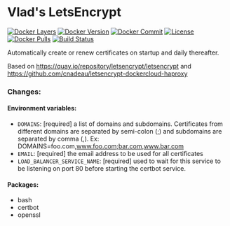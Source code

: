 # Vlad's LetsEncrypt

[![Docker Layers](https://images.microbadger.com/badges/image/vladgh/le.svg)](http://microbadger.com/images/vladgh/le)
[![Docker Version](https://images.microbadger.com/badges/version/vladgh/le.svg)](http://microbadger.com/images/vladgh/le)
[![Docker Commit](https://images.microbadger.com/badges/commit/vladgh/le.svg)](http://microbadger.com/images/vladgh/le)
[![License](https://images.microbadger.com/badges/license/vladgh/le.svg)](http://microbadger.com/images/vladgh/le)
[![Docker Pulls](https://img.shields.io/docker/pulls/vladgh/le.svg)](https://hub.docker.com/r/vladgh/le)
[![Build Status](https://travis-ci.org/vghn/docker_images.svg?branch=master)](https://travis-ci.org/vghn/docker_images)

Automatically create or renew certificates on startup and daily thereafter.

Based on https://quay.io/repository/letsencrypt/letsencrypt and https://github.com/cnadeau/letsencrypt-dockercloud-haproxy


### Changes:

#### Environment variables:
- `DOMAINS`: [required] a list of domains and subdomains. Certificates from different domains are separated by semi-colon (;) and subdomains are separated by comma (,).
  Ex: DOMAINS=foo.com,www.foo.com;bar.com,www.bar.com
- `EMAIL`: [required] the email address to be used for all certificates
- `LOAD_BALANCER_SERVICE_NAME`: [required] used to wait for this service to be listening on port 80 before starting the certbot service.

#### Packages:
- bash
- certbot
- openssl
